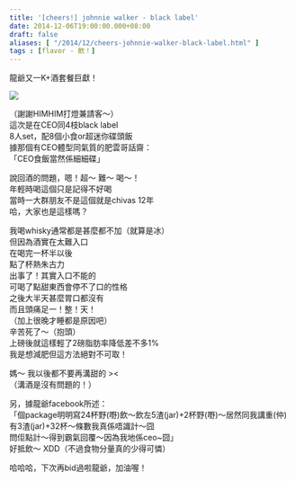 ```yaml
---
title: '[cheers!] johnnie walker - black label'
date: 2014-12-06T19:00:00.000+08:00
draft: false
aliases: [ "/2014/12/cheers-johnnie-walker-black-label.html" ]
tags : [flavor - 飲！]
---
```


龍爺又一K+酒套餐巨獻！  

![](/images/johnniewalkerblacklabel.jpg)

（謝謝HIMHIM打燈兼請客～）  
這次是在CEO同4枝black label  
8人set，配8個小食or超迷你碟頭飯  
據那個有CEO體型同氣質的肥雲哥話齋：  
「CEO食飯當然係細細碟」  
  
說回酒的問題，嗯！超～ 難～ 喝～！  
年輕時喝這個只是記得不好喝  
當時一大群朋友不是這個就是chivas 12年  
哈，大家也是這樣嗎？  
  
我喝whisky通常都是甚麼都不加（就算是冰）  
但因為酒實在太難入口  
在喝完一杯半以後  
點了杯熱朱古力  
出事了！其實入口不能的  
可喝了點甜東西會停不了口的性格  
之後大半天甚麼胃口都沒有  
而且頭痛足一！整！天！  
（加上很晚才睡都是原因吧）  
辛苦死了～（抱頭）  
上磅後就這樣輕了2磅脂肪率降低差不多1%  
我是想減肥但這方法絕對不可取！  
  
媽～ 我以後都不要再溝甜的 ><  
（溝酒是沒有問題的！）  
  
另，據龍爺facebook所述：  
「個package明明寫24杯野(嘢)飲～飲左5渣(jar)+2杯野(嘢)～居然同我講重(仲)有3渣(jar)+32杯～條數我真係唔識計～囧  
問佢點計～得到霸氣回覆～因為我地係ceo~囧」  
好抵飲～ XDD（不過食物分量真的少得可憐）  
  
哈哈哈，下次再bid過啦龍爺，加油喔！
